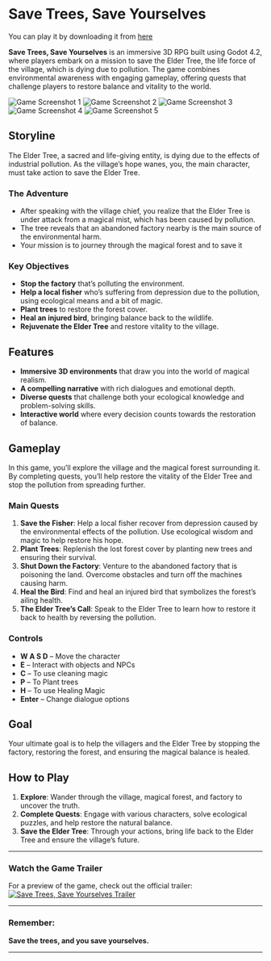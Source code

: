 

# Save Trees, Save Yourselves

You can play it by downloading it from [here](https://github.com/vergil6144/geek24/releases/tag/v1.0.0.2)



**Save Trees, Save Yourselves** is an immersive 3D RPG built using Godot 4.2, where players embark on a mission to save the Elder Tree, the life force of the village, which is dying due to pollution. The game combines environmental awareness with engaging gameplay, offering quests that challenge players to restore balance and vitality to the world.

![Game Screenshot 1](https://github.com/user-attachments/assets/163388c3-4770-43b8-abc8-8ba5a4c1d5a9)
![Game Screenshot 2](https://github.com/user-attachments/assets/6dff80b3-c928-4900-a3ff-26e3759f98ec)
![Game Screenshot 3](https://github.com/user-attachments/assets/fef9254d-4758-4fbb-af96-d9708e630f19)
![Game Screenshot 4](https://github.com/user-attachments/assets/2b73fd53-404d-4805-adfb-9a96d5bbbac7)
![Game Screenshot 5](https://github.com/user-attachments/assets/919b2547-de78-4f5b-a397-616dbbf31444)

## Storyline

The Elder Tree, a sacred and life-giving entity, is dying due to the effects of industrial pollution. As the village’s hope wanes, you, the main character, must take action to save the Elder Tree. 

### The Adventure
- After speaking with the village chief, you realize that the Elder Tree is under attack from a magical mist, which has been caused by pollution.
- The tree reveals that an abandoned factory nearby is the main source of the environmental harm.
- Your mission is to journey through the magical forest and to save it

### Key Objectives
- **Stop the factory** that’s polluting the environment.
- **Help a local fisher** who’s suffering from depression due to the pollution, using ecological means and a bit of magic.
- **Plant trees** to restore the forest cover.
- **Heal an injured bird**, bringing balance back to the wildlife.
- **Rejuvenate the Elder Tree** and restore vitality to the village.

## Features

- **Immersive 3D environments** that draw you into the world of magical realism.
- **A compelling narrative** with rich dialogues and emotional depth.
- **Diverse quests** that challenge both your ecological knowledge and problem-solving skills.
- **Interactive world** where every decision counts towards the restoration of balance.

## Gameplay

In this game, you’ll explore the village and the magical forest surrounding it. By completing quests, you’ll help restore the vitality of the Elder Tree and stop the pollution from spreading further.

### Main Quests

1. **Save the Fisher**: Help a local fisher recover from depression caused by the environmental effects of the pollution. Use ecological wisdom and magic to help restore his hope.
2. **Plant Trees**: Replenish the lost forest cover by planting new trees and ensuring their survival.
3. **Shut Down the Factory**: Venture to the abandoned factory that is poisoning the land. Overcome obstacles and turn off the machines causing harm.
4. **Heal the Bird**: Find and heal an injured bird that symbolizes the forest’s ailing health.
5. **The Elder Tree’s Call**: Speak to the Elder Tree to learn how to restore it back to health by reversing the pollution.

### Controls

- **W A S D** – Move the character
- **E** – Interact with objects and NPCs
- **C** – To use cleaning magic
- **P** – To Plant trees
- **H** – To use Healing Magic
- **Enter** – Change dialogue options

## Goal

Your ultimate goal is to help the villagers and the Elder Tree by stopping the factory, restoring the forest, and ensuring the magical balance is healed.

## How to Play

1. **Explore**: Wander through the village, magical forest, and factory to uncover the truth.
2. **Complete Quests**: Engage with various characters, solve ecological puzzles, and help restore the natural balance.
3. **Save the Elder Tree**: Through your actions, bring life back to the Elder Tree and ensure the village’s future.

---

### **Watch the Game Trailer**  
For a preview of the game, check out the official trailer:
[![Save Trees, Save Yourselves Trailer](https://img.youtube.com/vi/DF-D7yhOqpM/0.jpg)](https://youtu.be/DF-D7yhOqpM)

---

### Remember:  
**Save the trees, and you save yourselves.**

--- 
